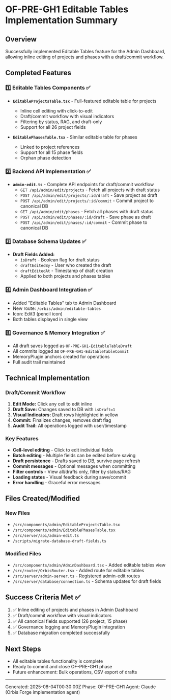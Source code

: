# OF-PRE-GH1 Editable Tables Implementation Summary

## Overview
Successfully implemented Editable Tables feature for the Admin Dashboard, allowing inline editing of projects and phases with a draft/commit workflow.

## Completed Features

### 1️⃣ Editable Tables Components ✅
- **`EditableProjectsTable.tsx`** - Full-featured editable table for projects
  - Inline cell editing with click-to-edit
  - Draft/commit workflow with visual indicators
  - Filtering by status, RAG, and draft-only
  - Support for all 26 project fields
  
- **`EditablePhasesTable.tsx`** - Similar editable table for phases
  - Linked to project references
  - Support for all 15 phase fields
  - Orphan phase detection

### 2️⃣ Backend API Implementation ✅
- **`admin-edit.ts`** - Complete API endpoints for draft/commit workflow
  - `GET /api/admin/edit/projects` - Fetch all projects with draft status
  - `POST /api/admin/edit/projects/:id/draft` - Save project as draft
  - `POST /api/admin/edit/projects/:id/commit` - Commit project to canonical DB
  - `GET /api/admin/edit/phases` - Fetch all phases with draft status
  - `POST /api/admin/edit/phases/:id/draft` - Save phase as draft
  - `POST /api/admin/edit/phases/:id/commit` - Commit phase to canonical DB

### 3️⃣ Database Schema Updates ✅
- **Draft Fields Added:**
  - `isDraft` - Boolean flag for draft status
  - `draftEditedBy` - User who created the draft
  - `draftEditedAt` - Timestamp of draft creation
  - Applied to both projects and phases tables

### 4️⃣ Admin Dashboard Integration ✅
- Added "Editable Tables" tab to Admin Dashboard
- New route: `/orbis/admin/editable-tables`
- Icon: Edit3 (pencil icon)
- Both tables displayed in single view

### 5️⃣ Governance & Memory Integration ✅
- All draft saves logged as `OF-PRE-GH1-EditableTableDraft`
- All commits logged as `OF-PRE-GH1-EditableTableCommit`
- MemoryPlugin anchors created for operations
- Full audit trail maintained

## Technical Implementation

### Draft/Commit Workflow
1. **Edit Mode:** Click any cell to edit inline
2. **Draft Save:** Changes saved to DB with `isDraft=1`
3. **Visual Indicators:** Draft rows highlighted in yellow
4. **Commit:** Finalizes changes, removes draft flag
5. **Audit Trail:** All operations logged with user/timestamp

### Key Features
- **Cell-level editing** - Click to edit individual fields
- **Batch editing** - Multiple fields can be edited before saving
- **Draft persistence** - Drafts saved to DB, survive page refresh
- **Commit messages** - Optional messages when committing
- **Filter controls** - View all/drafts only, filter by status/RAG
- **Loading states** - Visual feedback during save/commit
- **Error handling** - Graceful error messages

## Files Created/Modified

### New Files
- `/src/components/admin/EditableProjectsTable.tsx`
- `/src/components/admin/EditablePhasesTable.tsx`
- `/src/server/api/admin-edit.ts`
- `/scripts/migrate-database-draft-fields.ts`

### Modified Files
- `/src/components/admin/AdminDashboard.tsx` - Added editable tables view
- `/src/router/OrbisRouter.tsx` - Added route for editable tables
- `/src/server/admin-server.ts` - Registered admin-edit routes
- `/src/server/database/connection.ts` - Schema updates for draft fields

## Success Criteria Met ✅
1. ✅ Inline editing of projects and phases in Admin Dashboard
2. ✅ Draft/commit workflow with visual indicators
3. ✅ All canonical fields supported (26 project, 15 phase)
4. ✅ Governance logging and MemoryPlugin integration
5. ✅ Database migration completed successfully

## Next Steps
- All editable tables functionality is complete
- Ready to commit and close OF-PRE-GH1 phase
- Future enhancement: Bulk operations, CSV export of drafts

---
Generated: 2025-08-04T00:30:00Z
Phase: OF-PRE-GH1
Agent: Claude (Orbis Forge implementation agent)